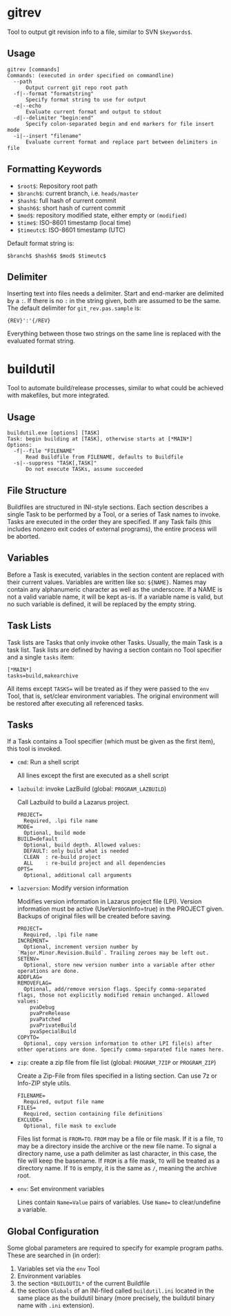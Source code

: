 gitrev
=======

Tool to output git revision info to a file, similar to SVN `$keywords$`.

Usage
-----

```
gitrev [commands]
Commands: (executed in order specified on commandline)
  --path
      Output current git repo root path
  -f|--format "formatstring"
      Specify format string to use for output
  -e|--echo
      Evaluate current format and output to stdout
  -d|--delimiter "begin:end"
      Specify colon-separated begin and end markers for file insert mode
  -i|--insert "filename"
      Evaluate current format and replace part between delimiters in file
```

Formatting Keywords
-------------------

* `$root$`: Repository root path
* `$branch$`: current branch, i.e. `heads/master`
* `$hash$`: full hash of current commit
* `$hash6$`: short hash of current commit
* `$mod$`: repository modified state, either empty or `(modified)`
* `$time$`: ISO-8601 timestamp (local time)
* `$timeutc$`: ISO-8601 timestamp (UTC)

Default format string is:
```
$branch$ $hash6$ $mod$ $timeutc$
```

Delimiter
---------

Inserting text into files needs a delimiter. Start and end-marker are delimited by a `:`. If there is no `:` in the string given, both are assumed to be the same. The default delimiter for `git_rev.pas.sample` is:
```
{REV}':'{/REV}
```
Everything between those two strings on the same line is replaced with the evaluated format string.

buildutil
=========

Tool to automate build/release processes, similar to what could be achieved with makefiles, but more integrated.

Usage
-----

```
buildutil.exe [options] [TASK]
Task: begin building at [TASK], otherwise starts at [*MAIN*]
Options:
  -f|--file "FILENAME"
      Read Buildfile from FILENAME, defaults to Buildfile
  -s|--suppress "TASK[,TASK]"
      Do not execute TASKs, assume succeeded
```

File Structure
--------------
Buildfiles are structured in INI-style sections. Each section describes a single Task to be performed by a Tool, or a series of Task names to invoke.
Tasks are executed in the order they are specified. If any Task fails (this includes nonzero exit codes of external programs), the entire process will be aborted.

Variables
---------
Before a Task is executed, variables in the section content are replaced with their current values. Variables are written like so: `${NAME}`. Names may contain any alphanumeric character as well as the underscore. If a NAME is not a valid variable name, it will be kept as-is. If a variable name is valid, but no such variable is defined, it will be replaced by the empty string.

Task Lists
----------
Task lists are Tasks that only invoke other Tasks. Usually, the main Task is a task list. Task lists are defined by having a section contain no Tool specifier and a single `tasks` item:
```
[*MAIN*]
tasks=build,makearchive
```
All items except `TASKS=` will be treated as if they were passed to the `env` Tool, that is, set/clear environment variables. The original environment will be restored after executing all referenced tasks.

Tasks
-----
If a Task contains a Tool specifier (which must be given as the first item), this tool is invoked.

* `cmd`: Run a shell script

   All lines except the first are executed as a shell script

* `lazbuild`: invoke LazBuild (global: `PROGRAM_LAZBUILD`)

   Call Lazbuild to build a Lazarus project.
   ```
   PROJECT=
     Required, .lpi file name
   MODE=
     Optional, build mode
   BUILD=default
     Optional, build depth. Allowed values:
     DEFAULT: only build what is needed
     CLEAN  : re-build project
     ALL    : re-build project and all dependencies
   OPTS=
     Optional, additional call arguments
   ```

* `lazversion`: Modify version information

   Modifies version information in Lazarus project file (LPI). Version information must be active (UseVersionInfo=true) in the PROJECT given. Backups of original files will be created before saving.
   ```
   PROJECT=
     Required, .lpi file name
   INCREMENT=
     Optional, increment version number by `Major.Minor.Revision.Build`. Trailing zeroes may be left out.
   SETENV=
     Optional, store new version number into a variable after other operations are done.
   ADDFLAG=
   REMOVEFLAG=
     Optional, add/remove version flags. Specify comma-separated flags, those not explicitly modified remain unchanged. Allowed values:
       pvaDebug
       pvaPreRelease
       pvaPatched
       pvaPrivateBuild
       pvaSpecialBuild
   COPYTO=
     Optional, copy version information to other LPI file(s) after other operations are done. Specify comma-separated file names here.
   ```

* `zip`: create a zip file from file list (global: `PROGRAM_7ZIP` or `PROGRAM_ZIP`)

   Create a Zip-File from files specified in a listing section. Can use 7z or Info-ZIP style utils.
   ```
   FILENAME=
     Required, output file name
   FILES=
     Required, section containing file definitions
   EXCLUDE=
     Optional, file mask to exclude
   ```
   Files list format is `FROM=TO`. `FROM` may be a file or file mask. If it is a file, `TO` may be a directory inside the archive or the new file name. To signal a directory name, use a path delimiter as last character, in this case, the file will keep the basename. If `FROM` is a file mask, `TO` will be treated as a directory name. If `TO` is empty, it is the same as `/`, meaning the archive root.

* `env`: Set environment variables

   Lines contain `Name=Value` pairs of variables. Use `Name=` to clear/undefine a variable.


Global Configuration
--------------------
Some global parameters are required to specify for example program paths. These are searched in (in order):

1. Variables set via the `env` Tool
2. Environment variables
3. the section `*BUILDUTIL*` of the current Buildfile
4. the section `Globals` of an INI-filed called `buildutil.ini` located in the same place as the buildutil binary (more precisely, the buildutil binary name with `.ini` extension).